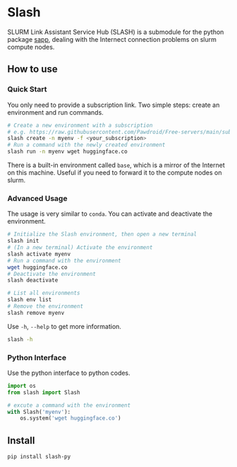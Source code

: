# Slash

SLURM Link Assistant Service Hub (SLASH) is a submodule for the python package [sapp](https://github.com/why-in-Shanghaitech/sapp), dealing with the Internect connection problems on slurm compute nodes.

## How to use

### Quick Start

You only need to provide a subscription link. Two simple steps: create an environment and run commands.

```bash
# Create a new environment with a subscription
# e.g. https://raw.githubusercontent.com/Pawdroid/Free-servers/main/sub
slash create -n myenv -f <your_subscription>
# Run a command with the newly created environment
slash run -n myenv wget huggingface.co
```

There is a built-in environment called `base`, which is a mirror of the Internet on this machine. Useful if you need to forward it to the compute nodes on slurm.

### Advanced Usage

The usage is very similar to `conda`. You can activate and deactivate the environment.

```bash
# Initialize the Slash environment, then open a new terminal
slash init
# (In a new terminal) Activate the environment
slash activate myenv
# Run a command with the environment
wget huggingface.co
# Deactivate the environment
slash deactivate

# List all environments
slash env list
# Remove the environment
slash remove myenv
```

Use `-h`, `--help` to get more information.

```bash
slash -h
```

### Python Interface

Use the python interface to python codes.

```python
import os
from slash import Slash

# excute a command with the environment
with Slash('myenv'):
    os.system('wget huggingface.co')
```

## Install

```bash
pip install slash-py
```
